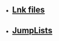 * ## <a href="https://www.dfir.training/fa-windows/798-lnk">Lnk files</a>
* ## <a href="https://forensicswiki.xyz/wiki/index.php?title=Jump_Lists">JumpLists</a>
